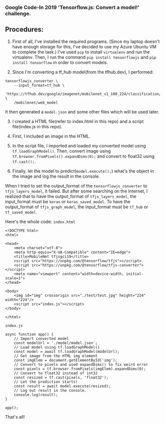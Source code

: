 ### Google Code-In 2019 'Tensorflow.js: Convert a model!' challenge.

## Procedures:

1) First of all, I've installed the required programs. (Since my laptop doesn't have enough storage for this, I've decided to use my Azure Ubuntu VM to complete the task.) I've used `pip` to install `virtualenv` and run the virtualenv. Then, I run the command `pip install tensorflowjs` and `pip install tensorflow` in order to convert models.

2) Since I'm converting a tf_hub model(from the tfhub.dev), I performed:
```
tensorflowjs_converter \
    --input_format=tf_hub \
    'https://tfhub.dev/google/imagenet/mobilenet_v1_100_224/classification/1' \
    /mobilenet/web_model
```
It then generated a `model.json` and some other files which will be used later.

3) I created a HTML file(refer to index.html in this repo) and a script file(index.js in this repo).

4) First, I included an image in the HTML. 

5) In the script file, I imported and loaded my converted model using `tf.loadGraphModel()`. Then, convert image using `tf.browser.fromPixels().expandDims(0);` and convert to float32 using `tf.cast();`.

6) Finally, let the model to predict(`model.execute();`) what's the object in the image and log the result in the console.


When I tried to set the output_format of the `tensorflowjs_converter` to `tfjs_layers_model`, it failed.
But after some searching on the Internet, I realized that to have the output_format of `tfjs_layers_model`, the input_format must be `keras` or `keras_saved_model`. To have the output_format of `tfjs_graph_model`, the input_format must be `tf_hub` or `tf_saved_model`.


Here's the whole code:
`index.html`
```
<!DOCTYPE html>
<html>

<head>
    <meta charset="utf-8">
    <meta http-equiv="X-UA-Compatible" content="IE=edge">
    <title>MobileNet tfjsgci19</title>
    <script src="https://unpkg.com/@tensorflow/tfjs"></script>
    <script src="https://unpkg.com/@tensorflow/tfjs-converter"></script>
    <meta name="viewport" content="width=device-width, initial-scale=1">
</head>

<body>
    <img id="img" crossorigin src="./test/test.jpg" height="224" width="224"/>
    <script src="index.js"></script>
</body>

</html>
```

`index.js`
```
async function app() {
    // Import converted model
    const modelUrl = './model/model.json';
    // Load model using tf.loadGraphModel()
    const model = await tf.loadGraphModel(modelUrl);
    // Get image from the HTML img element
    const imgElem = document.getElementById('img');
    // Convert to pixels and used expandDims() to fix weird error 
    const pixels = tf.browser.fromPixels(imgElem).expandDims(0);
    // Convert to float32 instead of int32
    const resized = tf.cast(pixels, 'float32');
    // Let the prediction starts!
    const result = await model.execute(resized);
    // Log out result in the console.
    console.log(result);
}

app();
```


That's all!